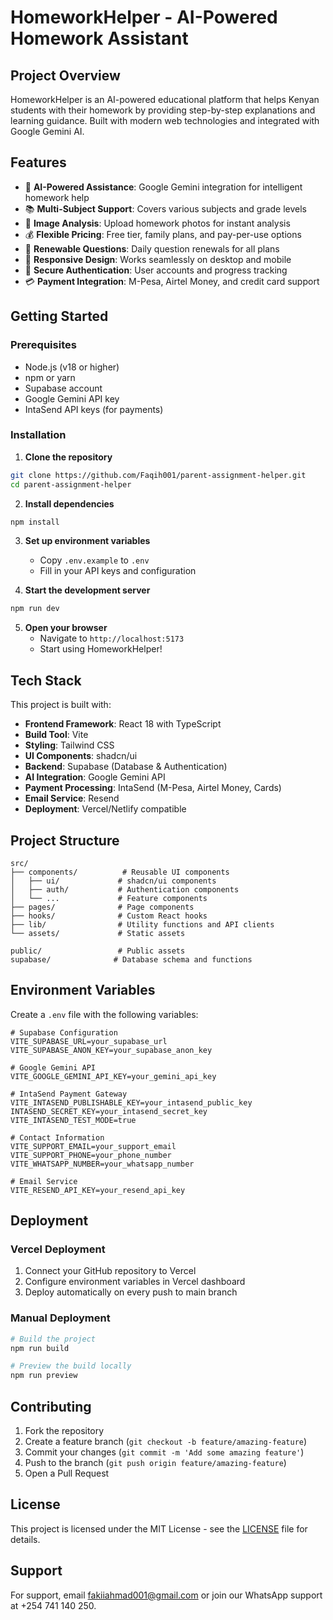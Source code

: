 # HomeworkHelper - AI-Powered Homework Assistant

## Project Overview

HomeworkHelper is an AI-powered educational platform that helps Kenyan students with their homework by providing step-by-step explanations and learning guidance. Built with modern web technologies and integrated with Google Gemini AI.

## Features

- 🤖 **AI-Powered Assistance**: Google Gemini integration for intelligent homework help
- 📚 **Multi-Subject Support**: Covers various subjects and grade levels
- 📸 **Image Analysis**: Upload homework photos for instant analysis
- 💰 **Flexible Pricing**: Free tier, family plans, and pay-per-use options
- 🔄 **Renewable Questions**: Daily question renewals for all plans
- 📱 **Responsive Design**: Works seamlessly on desktop and mobile
- 🔐 **Secure Authentication**: User accounts and progress tracking
- 💳 **Payment Integration**: M-Pesa, Airtel Money, and credit card support

## Getting Started

### Prerequisites

- Node.js (v18 or higher)
- npm or yarn
- Supabase account
- Google Gemini API key
- IntaSend API keys (for payments)

### Installation

1. **Clone the repository**
```sh
git clone https://github.com/Faqih001/parent-assignment-helper.git
cd parent-assignment-helper
```

2. **Install dependencies**
```sh
npm install
```

3. **Set up environment variables**
   - Copy `.env.example` to `.env`
   - Fill in your API keys and configuration

4. **Start the development server**
```sh
npm run dev
```

5. **Open your browser**
   - Navigate to `http://localhost:5173`
   - Start using HomeworkHelper!

## Tech Stack

This project is built with:

- **Frontend Framework**: React 18 with TypeScript
- **Build Tool**: Vite
- **Styling**: Tailwind CSS
- **UI Components**: shadcn/ui
- **Backend**: Supabase (Database & Authentication)
- **AI Integration**: Google Gemini API
- **Payment Processing**: IntaSend (M-Pesa, Airtel Money, Cards)
- **Email Service**: Resend
- **Deployment**: Vercel/Netlify compatible

## Project Structure

```
src/
├── components/          # Reusable UI components
│   ├── ui/             # shadcn/ui components
│   ├── auth/           # Authentication components
│   └── ...             # Feature components
├── pages/              # Page components
├── hooks/              # Custom React hooks
├── lib/                # Utility functions and API clients
└── assets/             # Static assets

public/                 # Public assets
supabase/              # Database schema and functions
```

## Environment Variables

Create a `.env` file with the following variables:

```env
# Supabase Configuration
VITE_SUPABASE_URL=your_supabase_url
VITE_SUPABASE_ANON_KEY=your_supabase_anon_key

# Google Gemini API
VITE_GOOGLE_GEMINI_API_KEY=your_gemini_api_key

# IntaSend Payment Gateway
VITE_INTASEND_PUBLISHABLE_KEY=your_intasend_public_key
INTASEND_SECRET_KEY=your_intasend_secret_key
VITE_INTASEND_TEST_MODE=true

# Contact Information
VITE_SUPPORT_EMAIL=your_support_email
VITE_SUPPORT_PHONE=your_phone_number
VITE_WHATSAPP_NUMBER=your_whatsapp_number

# Email Service
VITE_RESEND_API_KEY=your_resend_api_key
```

## Deployment

### Vercel Deployment

1. Connect your GitHub repository to Vercel
2. Configure environment variables in Vercel dashboard
3. Deploy automatically on every push to main branch

### Manual Deployment

```sh
# Build the project
npm run build

# Preview the build locally
npm run preview
```

## Contributing

1. Fork the repository
2. Create a feature branch (`git checkout -b feature/amazing-feature`)
3. Commit your changes (`git commit -m 'Add some amazing feature'`)
4. Push to the branch (`git push origin feature/amazing-feature`)
5. Open a Pull Request

## License

This project is licensed under the MIT License - see the [LICENSE](LICENSE) file for details.

## Support

For support, email fakiiahmad001@gmail.com or join our WhatsApp support at +254 741 140 250.
